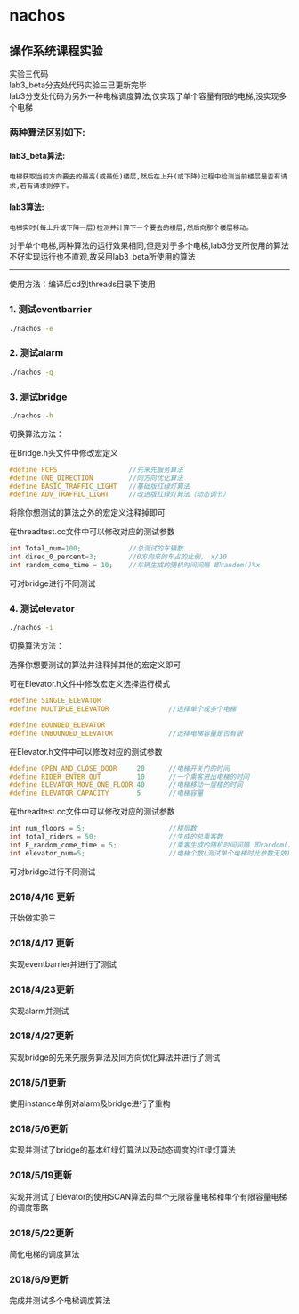 # nachos

## 操作系统课程实验

实验三代码</br>
lab3_beta分支处代码实验三已更新完毕</br>
lab3分支处代码为另外一种电梯调度算法,仅实现了单个容量有限的电梯,没实现多个电梯</br>

### 两种算法区别如下:

#### lab3_beta算法:
	电梯获取当前方向要去的最高(或最低)楼层,然后在上升(或下降)过程中检测当前楼层是否有请求,若有请求则停下。

#### lab3算法:
	电梯实时(每上升或下降一层)检测并计算下一个要去的楼层,然后向那个楼层移动。

对于单个电梯,两种算法的运行效果相同,但是对于多个电梯,lab3分支所使用的算法不好实现运行也不直观,故采用lab3_beta所使用的算法

------

使用方法：编译后cd到threads目录下使用

### 1. 测试eventbarrier

```bash
./nachos -e
```
### 2. 测试alarm

```bash
./nachos -g
```
### 3. 测试bridge

```bash
./nachos -h
```

切换算法方法：

在Bridge.h头文件中修改宏定义
```c++
#define FCFS                  //先来先服务算法
#define ONE_DIRECTION         //同方向优化算法
#define BASIC_TRAFFIC_LIGHT   //基础版红绿灯算法
#define ADV_TRAFFIC_LIGHT     //改进版红绿灯算法（动态调节）
```
将除你想测试的算法之外的宏定义注释掉即可

在threadtest.cc文件中可以修改对应的测试参数
```c++
int Total_num=100;            //总测试的车辆数
int direc_0_percent=3;        //0方向来的车占的比例，	x/10
int random_come_time = 10;    //车辆生成的随机时间间隔 即random()%x
```
可对bridge进行不同测试

### 4. 测试elevator

```bash
./nachos -i
```

切换算法方法：

选择你想要测试的算法并注释掉其他的宏定义即可

可在Elevator.h文件中修改宏定义选择运行模式
```c++
#define SINGLE_ELEVATOR
#define MULTIPLE_ELEVATOR				//选择单个或多个电梯

#define BOUNDED_ELEVATOR
#define UNBOUNDED_ELEVATOR				//选择电梯容量是否有限
```
在Elevator.h文件中可以修改对应的测试参数
```c++
#define OPEN_AND_CLOSE_DOOR     20		//电梯开关门的时间
#define RIDER_ENTER_OUT         10		//一个乘客进出电梯的时间
#define ELEVATOR_MOVE_ONE_FLOOR 40		//电梯移动一层楼的时间
#define ELEVATOR_CAPACITY		5		//电梯容量
```
在threadtest.cc文件中可以修改对应的测试参数
```c++
int num_floors = 5;						//楼层数
int total_riders = 50;					//生成的总乘客数
int E_random_come_time = 5;				//乘客生成的随机时间间隔 即random()%x
int elevator_num=5;						//电梯个数(测试单个电梯时此参数无效)
```
可对bridge进行不同测试


### 2018/4/16 更新
开始做实验三

### 2018/4/17 更新
实现eventbarrier并进行了测试

### 2018/4/23更新
实现alarm并测试

### 2018/4/27更新
实现bridge的先来先服务算法及同方向优化算法并进行了测试

### 2018/5/1更新
使用instance单例对alarm及bridge进行了重构

### 2018/5/6更新
实现并测试了bridge的基本红绿灯算法以及动态调度的红绿灯算法

### 2018/5/19更新
实现并测试了Elevator的使用SCAN算法的单个无限容量电梯和单个有限容量电梯的调度策略

### 2018/5/22更新
简化电梯的调度算法

### 2018/6/9更新
完成并测试多个电梯调度算法
